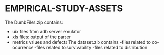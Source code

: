 # EMPIRICAL-STUDY-ASSETS

The DumbFiles.zip contains:
- uix files from adb server emulator
- xls files: output of the parser
- metrics values and defects
The dataset.zip contains
 -files related to co-ocurrence
 -files related to survivability
 -files related to distribution

